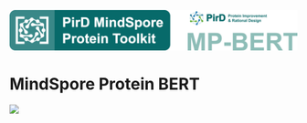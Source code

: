 ![image](./images/MP-BERT-logo.png)


# MindSpore Protein BERT
[![](https://img.shields.io/badge/python-@3.7-red.svg)]()
